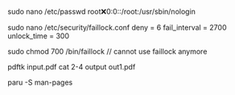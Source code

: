 sudo nano /etc/passwd
root:x:0:0::/root:/usr/sbin/nologin

sudo nano /etc/security/faillock.conf
deny = 6
fail_interval = 2700
unlock_time = 300

sudo chmod 700 /bin/faillock
// cannot use faillock anymore


pdftk input.pdf cat 2-4 output out1.pdf


paru -S man-pages
